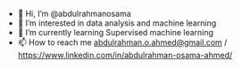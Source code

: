 - 👋 Hi, I’m @abdulrahmanosama
- 👀 I’m interested in data analysis and machine learning
- 🌱 I’m currently learning Supervised machine learning
- 📫 How to reach me abdulrahman.o.ahmed@gmail.com / https://www.linkedin.com/in/abdulrahman-osama-ahmed/

<!---
abdulrahmanosama/abdulrahmanosama is a ✨ special ✨ repository because its `README.md` (this file) appears on your GitHub profile.
You can click the Preview link to take a look at your changes.
--->
